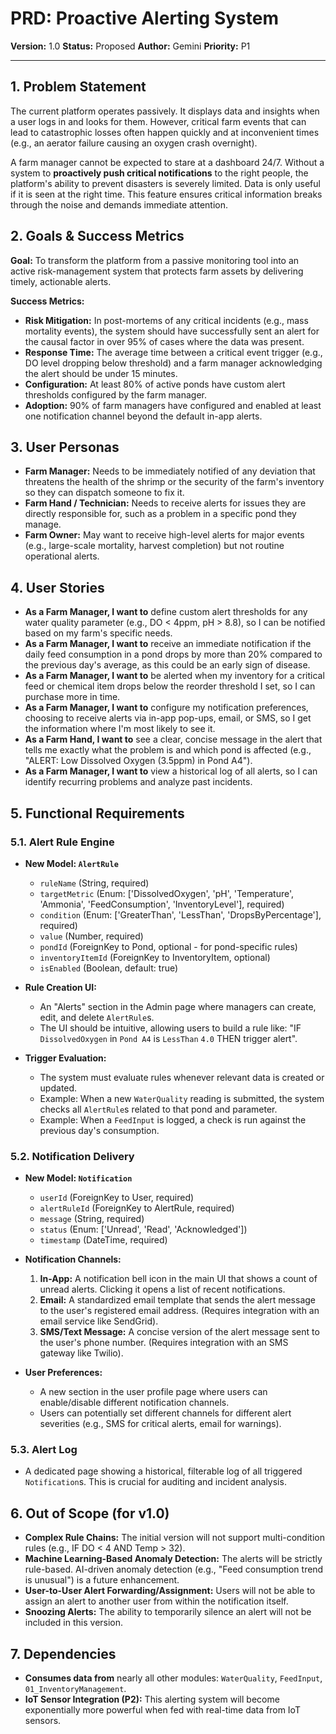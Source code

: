 
# PRD: Proactive Alerting System

**Version:** 1.0
**Status:** Proposed
**Author:** Gemini
**Priority:** P1

---

## 1. Problem Statement

The current platform operates passively. It displays data and insights when a user logs in and looks for them. However, critical farm events that can lead to catastrophic losses often happen quickly and at inconvenient times (e.g., an aerator failure causing an oxygen crash overnight).

A farm manager cannot be expected to stare at a dashboard 24/7. Without a system to **proactively push critical notifications** to the right people, the platform's ability to prevent disasters is severely limited. Data is only useful if it is seen at the right time. This feature ensures critical information breaks through the noise and demands immediate attention.

## 2. Goals & Success Metrics

**Goal:** To transform the platform from a passive monitoring tool into an active risk-management system that protects farm assets by delivering timely, actionable alerts.

**Success Metrics:**
*   **Risk Mitigation:** In post-mortems of any critical incidents (e.g., mass mortality events), the system should have successfully sent an alert for the causal factor in over 95% of cases where the data was present.
*   **Response Time:** The average time between a critical event trigger (e.g., DO level dropping below threshold) and a farm manager acknowledging the alert should be under 15 minutes.
*   **Configuration:** At least 80% of active ponds have custom alert thresholds configured by the farm manager.
*   **Adoption:** 90% of farm managers have configured and enabled at least one notification channel beyond the default in-app alerts.

## 3. User Personas

*   **Farm Manager:** Needs to be immediately notified of any deviation that threatens the health of the shrimp or the security of the farm's inventory so they can dispatch someone to fix it.
*   **Farm Hand / Technician:** Needs to receive alerts for issues they are directly responsible for, such as a problem in a specific pond they manage.
*   **Farm Owner:** May want to receive high-level alerts for major events (e.g., large-scale mortality, harvest completion) but not routine operational alerts.

## 4. User Stories

*   **As a Farm Manager, I want to** define custom alert thresholds for any water quality parameter (e.g., DO < 4ppm, pH > 8.8), so I can be notified based on my farm's specific needs.
*   **As a Farm Manager, I want to** receive an immediate notification if the daily feed consumption in a pond drops by more than 20% compared to the previous day's average, as this could be an early sign of disease.
*   **As a Farm Manager, I want to** be alerted when my inventory for a critical feed or chemical item drops below the reorder threshold I set, so I can purchase more in time.
*   **As a Farm Manager, I want to** configure my notification preferences, choosing to receive alerts via in-app pop-ups, email, or SMS, so I get the information where I'm most likely to see it.
*   **As a Farm Hand, I want to** see a clear, concise message in the alert that tells me exactly what the problem is and which pond is affected (e.g., "ALERT: Low Dissolved Oxygen (3.5ppm) in Pond A4").
*   **As a Farm Manager, I want to** view a historical log of all alerts, so I can identify recurring problems and analyze past incidents.

## 5. Functional Requirements

### 5.1. Alert Rule Engine

*   **New Model: `AlertRule`**
    *   `ruleName` (String, required)
    *   `targetMetric` (Enum: ['DissolvedOxygen', 'pH', 'Temperature', 'Ammonia', 'FeedConsumption', 'InventoryLevel'], required)
    *   `condition` (Enum: ['GreaterThan', 'LessThan', 'DropsByPercentage'], required)
    *   `value` (Number, required)
    *   `pondId` (ForeignKey to Pond, optional - for pond-specific rules)
    *   `inventoryItemId` (ForeignKey to InventoryItem, optional)
    *   `isEnabled` (Boolean, default: true)

*   **Rule Creation UI:**
    *   An "Alerts" section in the Admin page where managers can create, edit, and delete `AlertRule`s.
    *   The UI should be intuitive, allowing users to build a rule like: "IF `DissolvedOxygen` in `Pond A4` is `LessThan` `4.0` THEN trigger alert".

*   **Trigger Evaluation:**
    *   The system must evaluate rules whenever relevant data is created or updated.
    *   Example: When a new `WaterQuality` reading is submitted, the system checks all `AlertRule`s related to that pond and parameter.
    *   Example: When a `FeedInput` is logged, a check is run against the previous day's consumption.

### 5.2. Notification Delivery

*   **New Model: `Notification`**
    *   `userId` (ForeignKey to User, required)
    *   `alertRuleId` (ForeignKey to AlertRule, required)
    *   `message` (String, required)
    *   `status` (Enum: ['Unread', 'Read', 'Acknowledged'])
    *   `timestamp` (DateTime, required)

*   **Notification Channels:**
    1.  **In-App:** A notification bell icon in the main UI that shows a count of unread alerts. Clicking it opens a list of recent notifications.
    2.  **Email:** A standardized email template that sends the alert message to the user's registered email address. (Requires integration with an email service like SendGrid).
    3.  **SMS/Text Message:** A concise version of the alert message sent to the user's phone number. (Requires integration with an SMS gateway like Twilio).

*   **User Preferences:**
    *   A new section in the user profile page where users can enable/disable different notification channels.
    *   Users can potentially set different channels for different alert severities (e.g., SMS for critical alerts, email for warnings).

### 5.3. Alert Log

*   A dedicated page showing a historical, filterable log of all triggered `Notification`s. This is crucial for auditing and incident analysis.

## 6. Out of Scope (for v1.0)

*   **Complex Rule Chains:** The initial version will not support multi-condition rules (e.g., IF DO < 4 AND Temp > 32).
*   **Machine Learning-Based Anomaly Detection:** The alerts will be strictly rule-based. AI-driven anomaly detection (e.g., "Feed consumption trend is unusual") is a future enhancement.
*   **User-to-User Alert Forwarding/Assignment:** Users will not be able to assign an alert to another user from within the notification itself.
*   **Snoozing Alerts:** The ability to temporarily silence an alert will not be included in this version.

## 7. Dependencies

*   **Consumes data from** nearly all other modules: `WaterQuality`, `FeedInput`, `01_InventoryManagement`.
*   **IoT Sensor Integration (P2):** This alerting system will become exponentially more powerful when fed with real-time data from IoT sensors.
